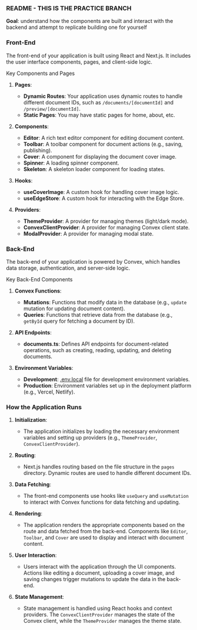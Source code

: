 ### README - THIS IS THE PRACTICE BRANCH

**Goal**: understand how the components are built and interact with the backend and attempt to replicate building one for yourself

### **Front-End**

The front-end of your application is built using React and Next.js. It includes the user interface components, pages, and client-side logic.

Key Components and Pages

1.  **Pages**:

    *   **Dynamic Routes**: Your application uses dynamic routes to handle different document IDs, such as `/documents/[documentId]` and `/preview/[documentId]`.
    *   **Static Pages**: You may have static pages for home, about, etc.

2.  **Components**:

    *   **Editor**: A rich text editor component for editing document content.
    *   **Toolbar**: A toolbar component for document actions (e.g., saving, publishing).
    *   **Cover**: A component for displaying the document cover image.
    *   **Spinner**: A loading spinner component.
    *   **Skeleton**: A skeleton loader component for loading states.

3.  **Hooks**:

    *   **useCoverImage**: A custom hook for handling cover image logic.
    *   **useEdgeStore**: A custom hook for interacting with the Edge Store.

4.  **Providers**:

    *   **ThemeProvider**: A provider for managing themes (light/dark mode).
    *   **ConvexClientProvider**: A provider for managing Convex client state.
    *   **ModalProvider**: A provider for managing modal state.

### **Back-End**

The back-end of your application is powered by Convex, which handles data storage, authentication, and server-side logic.

Key Back-End Components

1.  **Convex Functions**:

    *   **Mutations**: Functions that modify data in the database (e.g., `update` mutation for updating document content).
    *   **Queries**: Functions that retrieve data from the database (e.g., `getById` query for fetching a document by ID).

2.  **API Endpoints**:

    *   **documents.ts**: Defines API endpoints for document-related operations, such as creating, reading, updating, and deleting documents.

3.  **Environment Variables**:

    *   **Development**: [.env.local](vscode-file://vscode-app/Applications/Visual%20Studio%20Code.app/Contents/Resources/app/out/vs/code/electron-sandbox/workbench/workbench.html) file for development environment variables.
    *   **Production**: Environment variables set up in the deployment platform (e.g., Vercel, Netlify).

### **How the Application Runs**

1.  **Initialization**:

    *   The application initializes by loading the necessary environment variables and setting up providers (e.g., `ThemeProvider`, `ConvexClientProvider`).

2.  **Routing**:

    *   Next.js handles routing based on the file structure in the `pages` directory. Dynamic routes are used to handle different document IDs.

3.  **Data Fetching**:

    *   The front-end components use hooks like `useQuery` and `useMutation` to interact with Convex functions for data fetching and updating.

4.  **Rendering**:

    *   The application renders the appropriate components based on the route and data fetched from the back-end. Components like `Editor`, `Toolbar`, and `Cover` are used to display and interact with document content.

5.  **User Interaction**:

    *   Users interact with the application through the UI components. Actions like editing a document, uploading a cover image, and saving changes trigger mutations to update the data in the back-end.

6.  **State Management**:

    *   State management is handled using React hooks and context providers. The `ConvexClientProvider` manages the state of the Convex client, while the `ThemeProvider` manages the theme state.
